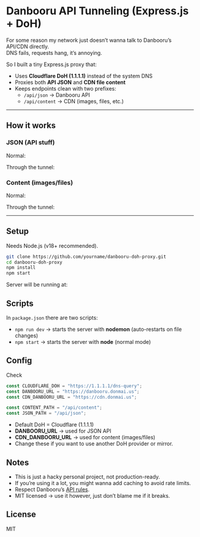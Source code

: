 # Danbooru API Tunneling (Express.js + DoH)

For some reason my network just doesn’t wanna talk to Danbooru’s API/CDN directly.  
DNS fails, requests hang, it’s annoying.  

So I built a tiny Express.js proxy that:
- Uses **Cloudflare DoH (1.1.1.1)** instead of the system DNS
- Proxies both **API JSON** and **CDN file content**
- Keeps endpoints clean with two prefixes:
  - `/api/json` → Danbooru API
  - `/api/content` → CDN (images, files, etc.)

---

## How it works
### JSON (API stuff)
Normal:
[](https://danbooru.donmai.us/posts.json?tags=arknights)

Through the tunnel:
[](http://localhost:3000/api/json/posts.json?tags=arknights)

### Content (images/files)
Normal: 
[](https://cdn.donmai.us/original/12/1c/content-file.jpg)

Through the tunnel:
[](http://localhost:3000/api/content/original/12/1c/content-file.jpg)

---

## Setup
Needs Node.js (v18+ recommended).

```bash
git clone https://github.com/yourname/danbooru-doh-proxy.git
cd danbooru-doh-proxy
npm install
npm start
```

Server will be running at:
[](http://localhost:3000)

## Scripts
In `package.json` there are two scripts:

- `npm run dev` → starts the server with **nodemon** (auto-restarts on file changes)  
- `npm start` → starts the server with **node** (normal mode)  

## Config 
Check [](src/commons.js)

```js
const CLOUDFLARE_DOH = "https://1.1.1.1/dns-query";
const DANBOORU_URL = "https://danbooru.donmai.us";
const CDN_DANBOORU_URL = "https://cdn.donmai.us";

const CONTENT_PATH = "/api/content";
const JSON_PATH = "/api/json";
```

- Default DoH = Cloudflare (1.1.1.1)
- **DANBOORU_URL** → used for JSON API
- **CDN_DANBOORU_URL** → used for content (images/files)
- Change these if you want to use another DoH provider or mirror.

## Notes
- This is just a hacky personal project, not production-ready.
- If you’re using it a lot, you might wanna add caching to avoid rate limits.
- Respect Danbooru’s [API rules](https://danbooru.donmai.us/wiki_pages/help:api).
- MIT licensed → use it however, just don’t blame me if it breaks.

## License 
MIT

